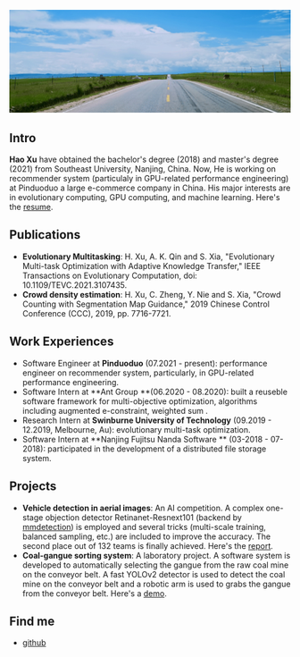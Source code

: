 

![](images/bkgs/bkg-grass.jpeg)

## Intro

**Hao Xu** have obtained the bachelor's degree (2018) and master's degree (2021) from Southeast University, Nanjing, China. Now, He is working on recommender system (particulaly in GPU-related performance engineering) at Pinduoduo a large e-commerce company in China. His major interests are in  evolutionary computing, GPU computing, and machine learning. Here's the [resume](other/files/resume_haoxu.pdf).

## Publications

- **Evolutionary Multitasking**: H. Xu, A. K. Qin and S. Xia, "Evolutionary Multi-task Optimization with Adaptive Knowledge Transfer," IEEE Transactions on Evolutionary Computation, doi: 10.1109/TEVC.2021.3107435.
- **Crowd density estimation**: H. Xu, C. Zheng, Y. Nie and S. Xia, "Crowd Counting with Segmentation Map Guidance," 2019 Chinese Control Conference (CCC), 2019, pp. 7716-7721.

## Work Experiences

- Software Engineer at **Pinduoduo** (07.2021 - present): performance engineer on recommender system, particularly, in GPU-related performance engineering.
- Software Intern at **Ant Group **(06.2020 - 08.2020): built a reuseble software framework for multi-objective optimization, algorithms including augmented e-constraint, weighted sum .  
- Research Intern at **Swinburne University of Technology** (09.2019 - 12.2019, Melbourne, Au): evolutionary multi-task optimization.
- Software Intern at **Nanjing Fujitsu Nanda Software ** (03-2018 - 07-2018): participated in the development of a distributed file storage system.

## Projects

- **Vehicle detection in aerial  images**:  An AI competition.  A complex one-stage objection detector Retinanet-Resnext101 (backend by [mmdetection](https://github.com/open-mmlab/mmdetection)) is employed and several tricks (multi-scale training, balanced sampling, etc.) are included to improve the accuracy.  The second place out of 132 teams is finally achieved. Here's the [report](other/files/aerial-vehicle-detection.pdf).
- **Coal-gangue sorting system**: A laboratory project. A software system is developed to automatically selecting the gangue from the raw coal mine on the conveyor belt. A fast YOLOv2 detector is used to detect the coal mine on the conveyor belt and a robotic arm is used to grabs the gangue from the conveyor belt. Here's a [demo](images/portfolio/coal-gan/demo.gif).

## Find me
- [github](https://github.com/haoxuhao)
